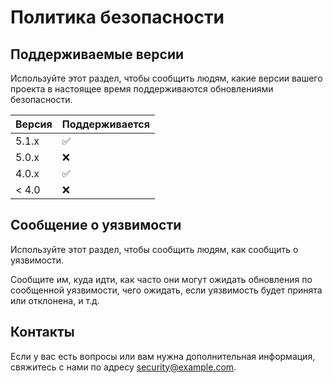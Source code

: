 # Политика безопасности

## Поддерживаемые версии

Используйте этот раздел, чтобы сообщить людям, какие версии вашего проекта в настоящее время поддерживаются обновлениями безопасности.

| Версия | Поддерживается        |
| ------ | --------------------- |
| 5.1.x  | :white_check_mark:    |
| 5.0.x  | :x:                   |
| 4.0.x  | :white_check_mark:    |
| < 4.0  | :x:                   |

## Сообщение о уязвимости

Используйте этот раздел, чтобы сообщить людям, как сообщить о уязвимости.

Сообщите им, куда идти, как часто они могут ожидать обновления по сообщенной уязвимости, чего ожидать, если уязвимость будет принята или отклонена, и т.д.

## Контакты

Если у вас есть вопросы или вам нужна дополнительная информация, свяжитесь с нами по адресу <security@example.com>.
